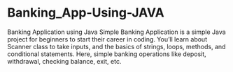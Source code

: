 # Banking_App-Using-JAVA
Banking Application using Java
Simple Banking Application is a simple Java project for beginners to start their career in coding. You’ll learn about Scanner class to take inputs, and the basics of strings, loops, methods, and conditional statements. Here, simple banking operations like deposit, withdrawal, checking balance, exit, etc. 
